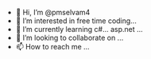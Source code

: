 - 👋 Hi, I’m @pmselvam4
- 👀 I’m interested in free time coding...
- 🌱 I’m currently learning c#... asp.net ...
- 💞️ I’m looking to collaborate on ...
- 📫 How to reach me ...

<!---
pmselvam4/pmselvam4 is a ✨ special ✨ repository because its `README.md` (this file) appears on your GitHub profile.
You can click the Preview link to take a look at your changes.
--->
